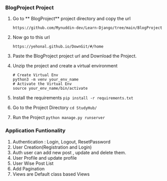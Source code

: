### BlogProject Project

1. Go to ** BlogProject** project directory and copy the url

   `https://github.com/Mynuddin-dev/Learn-Django/tree/main/BlogProject`

2. Now go to this url 

    ```https://yehonal.github.io/DownGit/#/home```

3. Paste the BlogProject project url and Download the Project.
4. Unzip the project and create a virtual environment
   
   ```
   # Create Virtual Env
   python3 -m venv your_env_name
   # Activate the Virtual Env
   source your_env_name/bin/activate

   ```
5. Install the requirements
   ``` pip install -r requirements.txt ```
6. Go to the Project Directory
   ``` cd StudyHub/ ```
7. Run the Project
   ``` python manage.py runserver ```

### Application Funtionality

1. Authentication : Login, Logout, ResetPassword
2. User Creation(Registration and Login)
3. Auth user can add new post , update and delete them.
4. User Profile and update profile
5. User Wise Post List
6. Add Pagination
7. Views are Default class based Views
